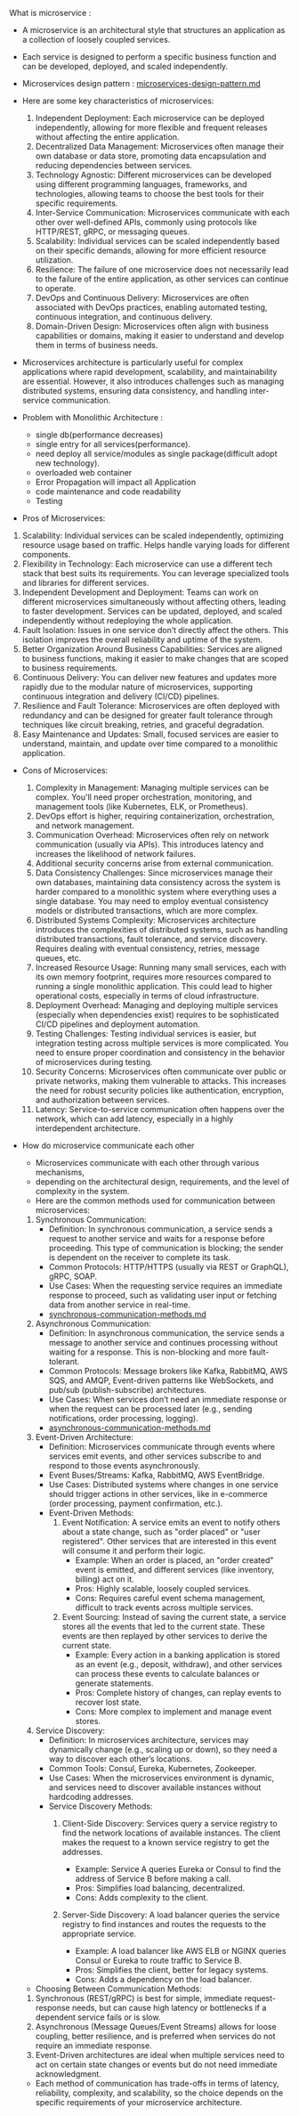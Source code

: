 What is microservice : 
- A microservice is an architectural style that structures an application as a collection of loosely coupled services. 
- Each service is designed to perform a specific business function and can be developed, deployed, and scaled independently. 
- Microservices design pattern : [microservices-design-pattern.md](microservices-design-pattern.md)
- Here are some key characteristics of microservices:
     1. Independent Deployment: Each microservice can be deployed independently, allowing for more flexible and frequent releases without affecting the entire application.
     2. Decentralized Data Management: Microservices often manage their own database or data store, promoting data encapsulation and reducing dependencies between services.
     3. Technology Agnostic: Different microservices can be developed using different programming languages, frameworks, and technologies, allowing teams to choose the best tools for their specific requirements.
     4. Inter-Service Communication: Microservices communicate with each other over well-defined APIs, commonly using protocols like HTTP/REST, gRPC, or messaging queues.
     5. Scalability: Individual services can be scaled independently based on their specific demands, allowing for more efficient resource utilization.
     6. Resilience: The failure of one microservice does not necessarily lead to the failure of the entire application, as other services can continue to operate.
     7. DevOps and Continuous Delivery: Microservices are often associated with DevOps practices, enabling automated testing, continuous integration, and continuous delivery.
     8. Domain-Driven Design: Microservices often align with business capabilities or domains, making it easier to understand and develop them in terms of business needs.

- Microservices architecture is particularly useful for complex applications where rapid development, scalability, and maintainability are essential.
 However, it also introduces challenges such as managing distributed systems, ensuring data consistency, and handling inter-service communication.

- Problem with Monolithic Architecture :
  - single db(performance decreases)
  - single entry for all services(performance).
  - need deploy all service/modules as single package(difficult adopt new technology). 
  - overloaded web container 
  - Error Propagation will impact all Application
  - code maintenance and code readability 
  - Testing
- Pros of Microservices:
 1. Scalability: Individual services can be scaled independently, optimizing resource usage based on traffic. Helps handle varying loads for different components.
 2. Flexibility in Technology: Each microservice can use a different tech stack that best suits its requirements. You can leverage specialized tools and libraries for different services.
 3. Independent Development and Deployment: Teams can work on different microservices simultaneously without affecting others, leading to faster development.
    Services can be updated, deployed, and scaled independently without redeploying the whole application.
 4. Fault Isolation: Issues in one service don’t directly affect the others. This isolation improves the overall reliability and uptime of the system.
 5. Better Organization Around Business Capabilities: Services are aligned to business functions, making it easier to make changes that are scoped to business requirements.
 6. Continuous Delivery: You can deliver new features and updates more rapidly due to the modular nature of microservices, supporting continuous integration and delivery (CI/CD) pipelines.
 7. Resilience and Fault Tolerance: Microservices are often deployed with redundancy and can be designed for greater fault tolerance through techniques like circuit breaking, retries, and graceful degradation.
 8. Easy Maintenance and Updates: Small, focused services are easier to understand, maintain, and update over time compared to a monolithic application.

- Cons of Microservices:
  1. Complexity in Management: Managing multiple services can be complex. You'll need proper orchestration, monitoring, and management tools (like Kubernetes, ELK, or Prometheus).
  2. DevOps effort is higher, requiring containerization, orchestration, and network management.
  3. Communication Overhead: Microservices often rely on network communication (usually via APIs). This introduces latency and increases the likelihood of network failures.
  4. Additional security concerns arise from external communication.
  5. Data Consistency Challenges: Since microservices manage their own databases, maintaining data consistency across the system is harder compared to a monolithic system where everything uses a single database.
     You may need to employ eventual consistency models or distributed transactions, which are more complex.
  6. Distributed Systems Complexity: Microservices architecture introduces the complexities of distributed systems, such as handling distributed transactions, fault tolerance, and service discovery.
     Requires dealing with eventual consistency, retries, message queues, etc.
  7. Increased Resource Usage: Running many small services, each with its own memory footprint, requires more resources compared to running a single monolithic application.
     This could lead to higher operational costs, especially in terms of cloud infrastructure.
  8. Deployment Overhead: Managing and deploying multiple services (especially when dependencies exist) requires to be sophisticated CI/CD pipelines and deployment automation.
  9. Testing Challenges: Testing individual services is easier, but integration testing across multiple services is more complicated.
     You need to ensure proper coordination and consistency in the behavior of microservices during testing.
  10. Security Concerns: Microservices often communicate over public or private networks, making them vulnerable to attacks. This increases the need for robust security policies like authentication, encryption, and authorization between services.
  11. Latency: Service-to-service communication often happens over the network, which can add latency, especially in a highly interdependent architecture.

- How do microservice communicate each other 
  - Microservices communicate with each other through various mechanisms, 
  - depending on the architectural design, requirements, and the level of complexity in the system. 
  - Here are the common methods used for communication between microservices:
  1. Synchronous Communication:
     - Definition: In synchronous communication, a service sends a request to another service and waits for a response before proceeding. This type of communication is blocking; the sender is dependent on the receiver to complete its task.
     - Common Protocols: HTTP/HTTPS (usually via REST or GraphQL), gRPC, SOAP.
     - Use Cases: When the requesting service requires an immediate response to proceed, such as validating user input or fetching data from another service in real-time.
     - [synchronous-communication-methods.md](synchronous-communication-methods.md)
  2. Asynchronous Communication:
     - Definition: In asynchronous communication, the service sends a message to another service and continues processing without waiting for a response. This is non-blocking and more fault-tolerant.
     - Common Protocols: Message brokers like Kafka, RabbitMQ, AWS SQS, and AMQP, Event-driven patterns like WebSockets, and pub/sub (publish-subscribe) architectures.
     - Use Cases: When services don’t need an immediate response or when the request can be processed later (e.g., sending notifications, order processing, logging).
     - [asynchronous-communication-methods.md](asynchronous-communication-methods.md)
  3. Event-Driven Architecture:
     - Definition: Microservices communicate through events where services emit events, and other services subscribe to and respond to those events asynchronously.
     - Event Buses/Streams: Kafka, RabbitMQ, AWS EventBridge.
     - Use Cases: Distributed systems where changes in one service should trigger actions in other services, like in e-commerce (order processing, payment confirmation, etc.).
     - Event-Driven Methods:
       1. Event Notification: A service emits an event to notify others about a state change, such as "order placed" or "user registered".
          Other services that are interested in this event will consume it and perform their logic.
          - Example: When an order is placed, an "order created" event is emitted, and different services (like inventory, billing) act on it.
          - Pros: Highly scalable, loosely coupled services.
          - Cons: Requires careful event schema management, difficult to track events across multiple services.
        2. Event Sourcing: Instead of saving the current state, a service stores all the events that led to the current state. These events are then replayed by other services to derive the current state.
           - Example: Every action in a banking application is stored as an event (e.g., deposit, withdraw), and other services can process these events to calculate balances or generate statements.
           - Pros: Complete history of changes, can replay events to recover lost state.
           - Cons: More complex to implement and manage event stores.
  4. Service Discovery:
     - Definition: In microservices architecture, services may dynamically change (e.g., scaling up or down), so they need a way to discover each other’s locations.
     - Common Tools: Consul, Eureka, Kubernetes, Zookeeper.
     - Use Cases: When the microservices environment is dynamic, and services need to discover available instances without hardcoding addresses.
     - Service Discovery Methods:
       1. Client-Side Discovery: Services query a service registry to find the network locations of available instances. The client makes the request to a known service registry to get the addresses.
          - Example: Service A queries Eureka or Consul to find the address of Service B before making a call.
          - Pros: Simplifies load balancing, decentralized.
          - Cons: Adds complexity to the client.

       2. Server-Side Discovery: A load balancer queries the service registry to find instances and routes the requests to the appropriate service.
          - Example: A load balancer like AWS ELB or NGINX queries Consul or Eureka to route traffic to Service B.
          - Pros: Simplifies the client, better for legacy systems.
          - Cons: Adds a dependency on the load balancer.

  - Choosing Between Communication Methods:
  1. Synchronous (REST/gRPC) is best for simple, immediate request-response needs, but can cause high latency or bottlenecks if a dependent service fails or is slow.
  2. Asynchronous (Message Queues/Event Streams) allows for loose coupling, better resilience, and is preferred when services do not require an immediate response.
  3. Event-Driven architectures are ideal when multiple services need to act on certain state changes or events but do not need immediate acknowledgment.
  - Each method of communication has trade-offs in terms of latency, reliability, complexity, and scalability, so the choice depends on the specific requirements of your microservice architecture. 

